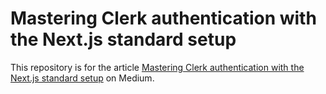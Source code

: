 
# Mastering Clerk authentication with the Next.js standard setup

This repository is for the article 
[Mastering Clerk authentication with the Next.js standard setup](https://avneeshagarwal.medium.com/mastering-clerk-authentication-with-the-next-js-standard-setup-c66b97bac724) on Medium.
